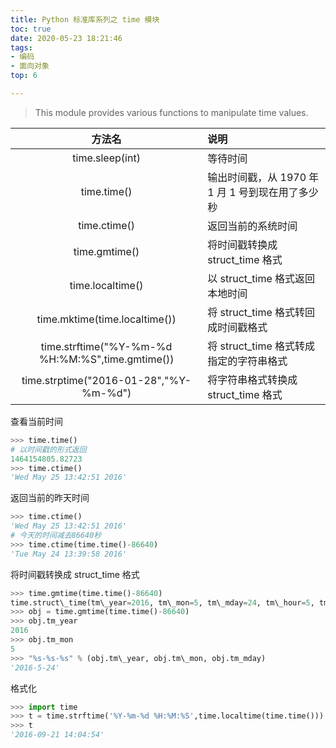 ```yaml
---
title: Python 标准库系列之 time 模块
toc: true
date: 2020-05-23 18:21:46
tags:
- 编码
- 面向对象
top: 6

---
```


> This module provides various functions to manipulate time values.

|方法名|说明|
|:--:|:--|
|time.sleep(int)|等待时间|
|time.time()|输出时间戳，从 1970 年 1 月 1 号到现在用了多少秒|
|time.ctime()|返回当前的系统时间|
|time.gmtime()|将时间戳转换成 struct_time 格式|
|time.localtime()|以 struct_time 格式返回本地时间|
|time.mktime(time.localtime())|将 struct_time 格式转回成时间戳格式|
|time.strftime("%Y-%m-%d %H:%M:%S",time.gmtime())|将 struct_time 格式转成指定的字符串格式|
|time.strptime("2016-01-28","%Y-%m-%d")|将字符串格式转换成 struct_time 格式|

查看当前时间

```python
>>> time.time()
# 以时间戳的形式返回
1464154805.82723
>>> time.ctime()
'Wed May 25 13:42:51 2016'
```

返回当前的昨天时间

```python
>>> time.ctime()
'Wed May 25 13:42:51 2016'
# 今天的时间减去86640秒
>>> time.ctime(time.time()-86640)
'Tue May 24 13:39:58 2016'
```

将时间戳转换成 struct_time 格式

```python
>>> time.gmtime(time.time()-86640)
time.struct\_time(tm\_year=2016, tm\_mon=5, tm\_mday=24, tm\_hour=5, tm\_min=42, tm\_sec=23, tm\_wday=1, tm\_yday=145, tm_isdst=0)
>>> obj = time.gmtime(time.time()-86640)
>>> obj.tm_year
2016
>>> obj.tm_mon
5
>>> "%s-%s-%s" % (obj.tm\_year, obj.tm\_mon, obj.tm_mday)
'2016-5-24'
```

格式化

```python
>>> import time
>>> t = time.strftime('%Y-%m-%d %H:%M:%S',time.localtime(time.time()))
>>> t
'2016-09-21 14:04:54'
```